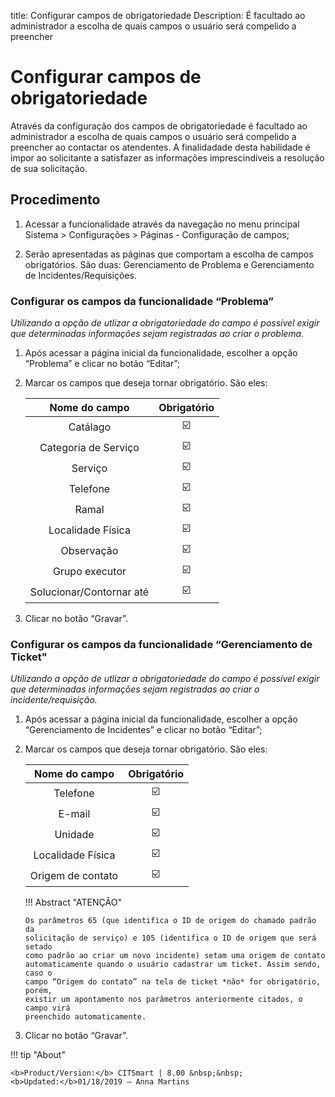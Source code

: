 title: Configurar campos de obrigatoriedade
Description: É facultado ao administrador a escolha de quais campos o usuário será compelido a preencher
# Configurar campos de obrigatoriedade
Através da configuração dos campos de obrigatoriedade é facultado ao administrador a escolha de quais campos o usuário será compelido a preencher ao contactar os atendentes. A finalidadade desta habilidade é impor ao solicitante a satisfazer as informações imprescindíveis a resolução de sua solicitação.  

Procedimento
------------

1.  Acessar a funcionalidade através da navegação no menu principal Sistema \>
    Configurações \> Páginas - Configuração de campos;

2.  Serão apresentadas as páginas que comportam a escolha de campos obrigatórios.
    São duas: Gerenciamento de Problema e Gerenciamento de
    Incidentes/Requisições.

### Configurar os campos da funcionalidade “Problema”

*Utilizando a opção de utlizar a obrigatoriedade do campo é possível exigir que
determinadas informações sejam registradas ao criar o problema.*

1.  Após acessar a página inicial da funcionalidade, escolher a opção “Problema”
    e clicar no botão “Editar”;

2.  Marcar os campos que deseja tornar obrigatório. São eles:

    |     **Nome do campo**    | **Obrigatório** |
    |:------------------------:|:--------------:|
    |         Catálago         |      :ballot_box_with_check:                  |
    |   Categoria de Serviço   |       :ballot_box_with_check:                 |
    |          Serviço         |       :ballot_box_with_check:                 |
    |         Telefone         |          :ballot_box_with_check:              |
    |           Ramal          |        :ballot_box_with_check:                |
    |     Localidade Física    |      :ballot_box_with_check:                  |
    |        Observação        |           :ballot_box_with_check:             |
    |      Grupo executor      |        :ballot_box_with_check:                |
    | Solucionar/Contornar até |    :ballot_box_with_check:                    |

3.  Clicar no botão “Gravar”.

### Configurar os campos da funcionalidade “Gerenciamento de Ticket"

*Utilizando a opção de utlizar a obrigatoriedade do campo é possível exigir que
determinadas informações sejam registradas ao criar o incidente/requisição.*

1.  Após acessar a página inicial da funcionalidade, escolher a opção
    “Gerenciamento de Incidentes” e clicar no botão “Editar”;

2.  Marcar os campos que deseja tornar obrigatório. São eles:

    | **Nome do campo** | **Obrigatório** |
    |:-----------------:|:--------------:|
    |     Telefone      |       :ballot_box_with_check:                 |
    |       E-mail      |          :ballot_box_with_check:              |
    |      Unidade      |           :ballot_box_with_check:             |
    | Localidade Física |       :ballot_box_with_check:                 |
    | Origem de contato |     :ballot_box_with_check:                   |

    !!! Abstract "ATENÇÃO"

        Os parâmetros 65 (que identifica o ID de origem do chamado padrão da
        solicitação de serviço) e 105 (identifica o ID de origem que será setado
        como padrão ao criar um novo incidente) setam uma origem de contato
        automaticamente quando o usuário cadastrar um ticket. Assim sendo, caso o
        campo “Origem do contato” na tela de ticket *não* for obrigatório, porém,
        existir um apontamento nos parâmetros anteriormente citados, o campo virá
        preenchido automaticamente.  
        
3.  Clicar no botão “Gravar”.

!!! tip "About"

    <b>Product/Version:</b> CITSmart | 8.00 &nbsp;&nbsp;
    <b>Updated:</b>01/18/2019 – Anna Martins
